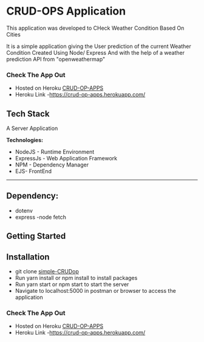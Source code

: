 # CRUD-OPS Application
This application was developed to CHeck Weather Condition Based On Cities
 
 It is a simple application giving the User 
 prediction of the current Weather Condition
 Created Using Node/ Express 
 And with the help of a weather prediction API from "openweathermap"
 

 ### Check The App Out 
- Hosted on Heroku  [CRUD-OP-APPS](https://crud-op-apps.herokuapp.com/)
- Heroku Link -https://crud-op-apps.herokuapp.com/
  

## Tech Stack
A Server Application

**Technologies:**
- NodeJS - Runtime Environment
- ExpressJs - Web Application Framework
- NPM - Dependency Manager
- EJS- FrontEnd
***

## Dependency:
- dotenv
- express
-node fetch




## Getting Started

## Installation
- git clone [simple-CRUDop](https://github.com/ajibade3210/Weather-App.git)
- Run yarn install or npm install to install packages
- Run yarn start or npm start to start the server
- Navigate to localhost:5000 in postman or browser to access the application

### Check The App Out 
- Hosted on Heroku  [CRUD-OP-APPS](https://crud-op-apps.herokuapp.com/)
- Heroku Link -https://crud-op-apps.herokuapp.com/
